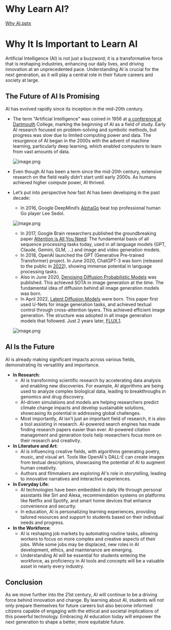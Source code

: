 # Why Learn AI?

[Why AI.pptx](Why_AI.pptx)

# **Why It Is Important to Learn AI**

Artificial Intelligence (AI) is not just a buzzword; it is a transformative force that is reshaping industries, enhancing our daily lives, and driving innovation at an unprecedented pace. Understanding AI is crucial for the next generation, as it will play a central role in their future careers and society at large.

## **The Future of AI Is Promising**

AI has evolved rapidly since its inception in the mid-20th century.

- The term "Artificial Intelligence" was coined in 1956 at [a conference at Dartmouth](https://en.wikipedia.org/wiki/Dartmouth_workshop) College, marking the beginning of AI as a field of study. Early AI research focused on problem-solving and symbolic methods, but progress was slow due to limited computing power and data. The resurgence of AI began in the 2000s with the advent of machine learning, particularly deep learning, which enabled computers to learn from vast amounts of data.
    
    ![image.png](RDFZ%20AI%20Elective%20HQ/Class%201%20A%20Gentle%20Intro%20to%20AI/Why%20Learn%20AI/image.png)
    
- Even though AI has been a term since the mid-20th century, extensive research on the field really didn’t start until early 2000s. As humans achieved higher compute power, AI thrived.
- Let’s put into perspective how fast AI has been developing in the past decade:
    - In 2016, Google DeepMind’s [AlphaGo](https://deepmind.google/technologies/alphago/) beat top professional human Go player Lee Sedol.
    
    ![image.png](RDFZ%20AI%20Elective%20HQ/Class%201%20A%20Gentle%20Intro%20to%20AI/Why%20Learn%20AI/image%201.png)
    
    - In 2017, Google Brain researchers published the groundbreaking paper [Attention is All You Need](https://arxiv.org/abs/1706.03762): The fundamental basis of all sequence processing tasks today, used in all language models (GPT, Claude, Gemini, GLM, …) and image and video generation models.
    - In 2018, OpenAI launched the GPT (Generative Pre-trained Transformer) project. In June 2020, ChatGPT-3 was born (released to the public in [2022](https://openai.com/index/chatgpt/)), showing immense potential in language processing tasks.
    - Also in June 2020, [Denoising Diffusion Probabilistic Models](https://arxiv.org/abs/2006.11239) was published. This achieved SOTA in image generation at the time. The fundamental idea of diffusion behind all image generation models was born.
    - In April 2022, [Latent Diffusion Models](https://arxiv.org/abs/2112.10752) were born. This paper first used U-Nets for image generation tasks, and achieved textual control through cross-attention layers. This achieved efficient image generation. The structure was adopted in all image generation models that followed. Just 2 years later, [FLUX.1](https://blackforestlabs.ai/).
    
    ![image.png](RDFZ%20AI%20Elective%20HQ/Class%201%20A%20Gentle%20Intro%20to%20AI/Why%20Learn%20AI/image%202.png)
    

## **AI Is the Future**

AI is already making significant impacts across various fields, demonstrating its versatility and importance.

- **In Research**:
    - AI is transforming scientific research by accelerating data analysis and enabling new discoveries. For example, AI algorithms are being used to analyze complex biological data, leading to breakthroughs in genomics and drug discovery.
    - AI-driven simulations and models are helping researchers predict climate change impacts and develop sustainable solutions, showcasing its potential in addressing global challenges.
    - Most importantly, AI isn’t just an important field of research, it is also a tool assisting in research. AI-powered search engines has made finding research papers easier than ever. AI-powered citation management and generation tools help researchers focus more on their research and creativity.
- **In Literature and Art**:
    - AI is influencing creative fields, with algorithms generating poetry, music, and visual art. Tools like OpenAI's DALL-E can create images from textual descriptions, showcasing the potential of AI to augment human creativity.
    - Authors and filmmakers are exploring AI's role in storytelling, leading to innovative narratives and interactive experiences.
- **In Everyday Life**:
    - AI technologies have been embedded in daily life through personal assistants like Siri and Alexa, recommendation systems on platforms like Netflix and Spotify, and smart home devices that enhance convenience and security.
    - In education, AI is personalizing learning experiences, providing tailored resources and support to students based on their individual needs and progress.
- **In the Workforce**:
    - AI is reshaping job markets by automating routine tasks, allowing workers to focus on more complex and creative aspects of their jobs. While some jobs may be displaced, new roles in AI development, ethics, and maintenance are emerging.
    - Understanding AI will be essential for students entering the workforce, as proficiency in AI tools and concepts will be a valuable asset in nearly every industry.

## **Conclusion**

As we move further into the 21st century, AI will continue to be a driving force behind innovation and change. By learning about AI, students will not only prepare themselves for future careers but also become informed citizens capable of engaging with the ethical and societal implications of this powerful technology. Embracing AI education today will empower the next generation to shape a better, more equitable future.